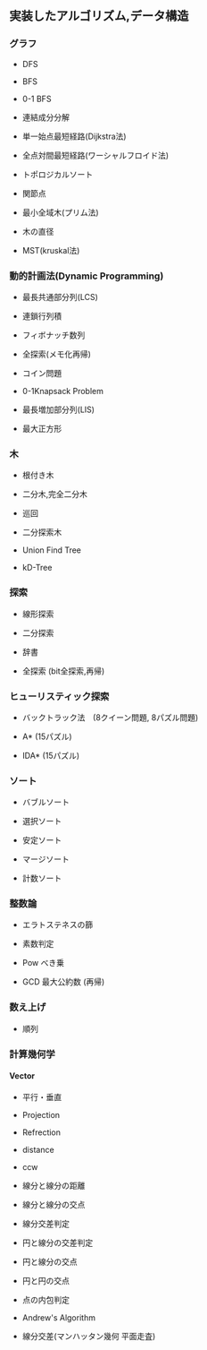 ## 実装したアルゴリズム,データ構造

### グラフ
- DFS

- BFS

- 0-1 BFS

- 連結成分分解

- 単一始点最短経路(Dijkstra法)

- 全点対間最短経路(ワーシャルフロイド法)

- トポロジカルソート

- 関節点

- 最小全域木(プリム法)

- 木の直径

- MST(kruskal法)

### 動的計画法(Dynamic Programming)
- 最長共通部分列(LCS)

- 連鎖行列積

- フィボナッチ数列

- 全探索(メモ化再帰)

- コイン問題

- 0-1Knapsack Problem

- 最長増加部分列(LIS)

- 最大正方形

### 木
- 根付き木

- 二分木,完全二分木

- 巡回

- 二分探索木

- Union Find Tree

- kD-Tree

### 探索
- 線形探索

- 二分探索

- 辞書

- 全探索 (bit全探索,再帰)

### ヒューリスティック探索
- バックトラック法　(8クイーン問題, 8パズル問題)

- A* (15パズル)

- IDA* (15パズル)

### ソート
- バブルソート

- 選択ソート

- 安定ソート

- マージソート

- 計数ソート

### 整数論
- エラトステネスの篩

- 素数判定

- Pow べき乗

- GCD 最大公約数 (再帰)

### 数え上げ
- 順列

### 計算幾何学
#### Vector
- 平行・垂直

- Projection

- Refrection

- distance

- ccw

- 線分と線分の距離

- 線分と線分の交点

- 線分交差判定

- 円と線分の交差判定

- 円と線分の交点

- 円と円の交点

- 点の内包判定

- Andrew's Algorithm

- 線分交差(マンハッタン幾何 平面走査)
